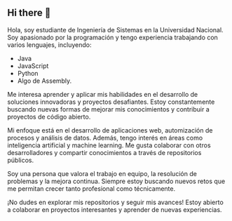 ## Hi there 👋

Hola, soy estudiante de Ingeniería de Sistemas en la Universidad Nacional.
Soy apasionado por la programación y tengo experiencia trabajando con varios lenguajes, incluyendo:

- Java
- JavaScript
- Python
- Algo de Assembly.

Me interesa aprender y aplicar mis habilidades en el desarrollo de soluciones innovadoras y proyectos desafiantes. Estoy constantemente buscando nuevas formas de mejorar mis conocimientos y contribuir a proyectos de código abierto.

Mi enfoque está en el desarrollo de aplicaciones web, automización de procesos y análisis de datos. Además, tengo interés en áreas como inteligencia artificial y machine learning. Me gusta colaborar con otros desarrolladores y compartir conocimientos a través de repositorios públicos.

Soy una persona que valora el trabajo en equipo, la resolución de problemas y la mejora continua. Siempre estoy buscando nuevos retos que me permitan crecer tanto profesional como técnicamente.

¡No dudes en explorar mis repositorios y seguir mis avances!
Estoy abierto a colaborar en proyectos interesantes y aprender de nuevas experiencias.








